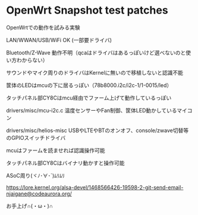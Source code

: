 # OpenWrt Snapshot test patches

OpenWrtでの動作を試みる実験

LAN/WWAN/USB/WiFi OK (一部要ドライバ)

Bluetooth/Z-Wave 動作不明（qcaはドライバはあるっぽいけど選べないのと使い方わからない）

サウンドやマイク周りのドライバはKernelに無いので移植しないと認識不能

筐体のLEDはmcuの下に居るっぽい（78b8000.i2c/i2c-1/1-0015/led）

タッチパネル部CY8Cはmcu経由でファーム上げて動作しているっぽい

drivers/misc/mcu-i2c.c 温度センサーやFan制御、筐体LED動かしているマイコン

drivers/misc/helios-misc USBやLTEやBTのオンオフ、console/zwave切替等のGPIOスイッチドライバ

mcuはファームを読ませれば認識操作可能

タッチパネル部CY8Cはバイナリ動かすと操作可能

ASoC周り(ヾﾉ･∀･`)ﾑﾘﾑﾘ

https://lore.kernel.org/alsa-devel/1468566426-19598-2-git-send-email-njaigane@codeaurora.org/

お手上げ∩(・ω・)∩


